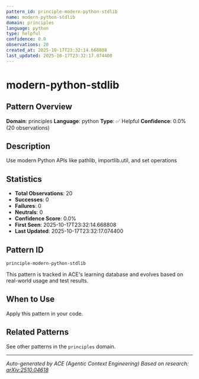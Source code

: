 ```yaml
---
pattern_id: principle-modern-python-stdlib
name: modern-python-stdlib
domain: principles
language: python
type: helpful
confidence: 0.0
observations: 20
created_at: 2025-10-17T23:32:14.668808
last_updated: 2025-10-17T23:32:17.074400
---
```

# modern-python-stdlib

## Pattern Overview

**Domain**: principles
**Language**: python
**Type**: ✅ Helpful
**Confidence**: 0.0% (20 observations)

## Description

Use modern Python APIs like pathlib, importlib.util, and set operations

## Statistics

- **Total Observations**: 20
- **Successes**: 0
- **Failures**: 0
- **Neutrals**: 0
- **Confidence Score**: 0.0%
- **First Seen**: 2025-10-17T23:32:14.668808
- **Last Updated**: 2025-10-17T23:32:17.074400

## Pattern ID

```
principle-modern-python-stdlib
```

This pattern is tracked in ACE's learning database and evolves based on real-world usage and test results.

## When to Use

Apply this pattern in your code.

## Related Patterns

See other patterns in the `principles` domain.

---

*Auto-generated by ACE (Agentic Context Engineering)*
*Based on research: [arXiv:2510.04618](https://arxiv.org/abs/2510.04618)*
